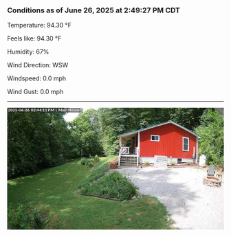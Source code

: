 ### Conditions as of June 26, 2025 at 2:49:27 PM CDT 

Temperature: 94.30 &deg;F

Feels like: 94.30 &deg;F

Humidity: 67%

Wind Direction: WSW

Windspeed: 0.0 mph

Wind Gust: 0.0 mph

---

<img src="./images/latest.jpeg"/>

